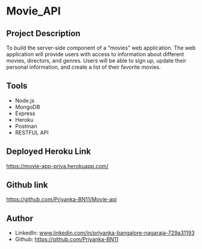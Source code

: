 # Movie_API
## Project Description 
To build the server-side component of a “movies” web application. The web application will provide users with access to information about different movies, directors, and genres. Users will be able to sign up, update their personal information, and create a list of their favorite movies.
## Tools
- Node.js
- MongoDB
- Express
- Heroku
- Postman
- RESTFUL API
## Deployed Heroku Link
https://movie-app-priya.herokuapp.com/
## Github link
https://github.com/Priyanka-BN11/Movie-api
## Author 
- LinkedIn: www.linkedin.com/in/priyanka-bangalore-nagaraja-729a31193 
- Github: https://github.com/Priyanka-BN11 